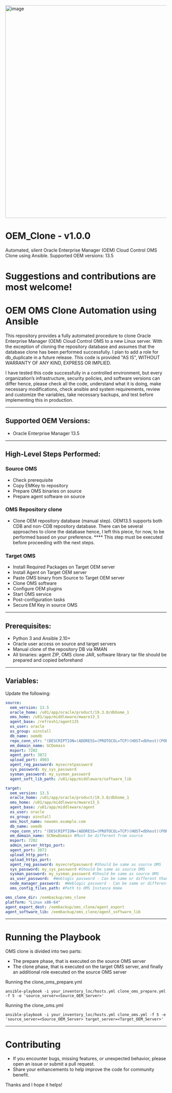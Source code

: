 <img width="664" alt="image" src="https://github.com/user-attachments/assets/611e431b-d729-45a6-b0e8-f8facd1587ec" />

# OEM_Clone - v1.0.0
Automated, silent Oracle Enterprise Manager (OEM) Cloud Control OMS Clone using Ansible. Supported OEM versions: 13.5

# Suggestions and contributions are most welcome!

# OEM OMS Clone Automation using Ansible

This repository provides a fully automated procedure to clone Oracle Enterprise Manager (OEM) Cloud Control OMS to a new Linux server. With the exception of cloning the repository database and assumes that the database clone has been performed successfully. I plan to add a role for db_duplicate in a future release.
This code is provided "AS IS", WITHOUT WARRANTY OF ANY KIND, EXPRESS OR IMPLIED.

I have tested this code successfully in a controlled environment, but every organization’s infrastructure, security policies, and software versions can differ hence, please check all the code, understand what it is doing, make necessary modifications, check ansible and system requirements, review and customize the variables, take necessary backups, and test before implementing this in production.

---

## Supported OEM Versions:
- Oracle Enterprise Manager 13.5

---

## High-Level Steps Performed:
### Source OMS
- Check prerequisite
- Copy EMKey to repository
- Prepare OMS binaries on source
- Prepare agent software on source
### OMS Repository clone
- Clone OEM repository database (manual step). OEM13.5 supports both CDB and non-CDB repository database. There can be several approaches to clone the database hence, I left this piece, for now, to be performed based on your preference. **** This step must be executed before proceeding with the next steps.
### Target OMS
- Install Required Packages on Target OEM server
- Install Agent on Target OEM server
- Paste OMS binary from Source to Target OEM server
- Clone OMS software
- Configure OEM plugins
- Start OMS service
- Post-configuration tasks
- Secure EM Key in source OMS

---

## Prerequisites:

- Python 3 and Ansible 2.10+
- Oracle user access on source and target servers
- Manual clone of the repository DB via RMAN
- All binaries: agent ZIP, OMS clone JAR, software library tar file should be prepared and copied beforehand

---

## Variables:

Update the following:
```yaml
source:
  oem_version: 13.5
  oracle_home: /u01/app/oracle/product/19.3.0/dbhome_1
  oms_home: /u01/app/middleware/mware13_5
  agent_base: /refresh1/agent135
  os_user: oracle
  os_group: oinstall
  db_name: oemdb
  repo_conn_str: "(DESCRIPTION=(ADDRESS=(PROTOCOL=TCP)(HOST=dbhost)(PORT=1521))(CONNECT_DATA=(SID=oemdb)))"
  em_domain_name: GCDomain
  msport: 7202
  agent_port: 3872
  upload_port: 4903
  agent_reg_password: mysecretpassword
  sys_password: my_sys_password
  sysman_password: my_sysman_password
  agent_soft_lib_path: /u01/app/middleware/software_lib

target:
  oem_version: 13.5
  oracle_home: /u01/app/oracle/product/19.3.0/dbhome_1
  oms_home: /u01/app/middleware/mware13_5
  agent_base: /u01/app/middleware/agent
  os_user: oracle
  os_group: oinstall
  oms_host_name: newoms.example.com
  db_name: oemdb
  repo_conn_str: "(DESCRIPTION=(ADDRESS=(PROTOCOL=TCP)(HOST=dbhost)(PORT=1521))(CONNECT_DATA=(SID=oemdb)))"
  em_domain_name: GCNewDomain #Must be different from source
  msport: 7202
  admin_server_https_port: 
  agent_port: 3872
  upload_http_port: 
  upload_https_port: 
  agent_reg_password: mysecretpassword #Should be same as source OMS
  sys_password: my_sys_password #Should be same as source OMS
  sysman_password: my_sysman_password #Should be same as source OMS 
  as_user_password:  #Weblogic password - Can be same or different than source OMS
  node_manager_password:  #Weblogic password - Can be same or different than source OMS
  oms_config_files_path: #Path to OMS Instance Home

oms_clone_dir: /oembackup/oms_clone
platform: "Linux x86-64"
agent_export_dest: /oembackup/oms_clone/agent_export
agent_software_lib: /oembackup/oms_clone/agent_software_lib
```
---
# Running the Playbook
OMS clone is divided into two parts:
- The prepare phase, that is executed on the source OMS server
- The clone phase, that is executed on the target OMS server, and finally an additional role executed on the source OMS server

Running the clone_oms_prepare.yml
```shell
ansible-playbook -i your_inventory_loc/hosts.yml clone_oms_prepare.yml -f 5 -e 'source_server=<Source_OEM_Server>'
```

Running the clone_oms.yml
```shell
ansible-playbook -i your_inventory_loc/hosts.yml clone_oms.yml -f 5 -e 'source_server=<Source_OEM_Server> target_server=<Target_OEM_Server>'
```
---
# Contributing
- If you encounter bugs, missing features, or unexpected behavior, please open an issue or submit a pull request.
- Share your enhancements to help improve the code for community benefit.

Thanks and I hope it helps!
